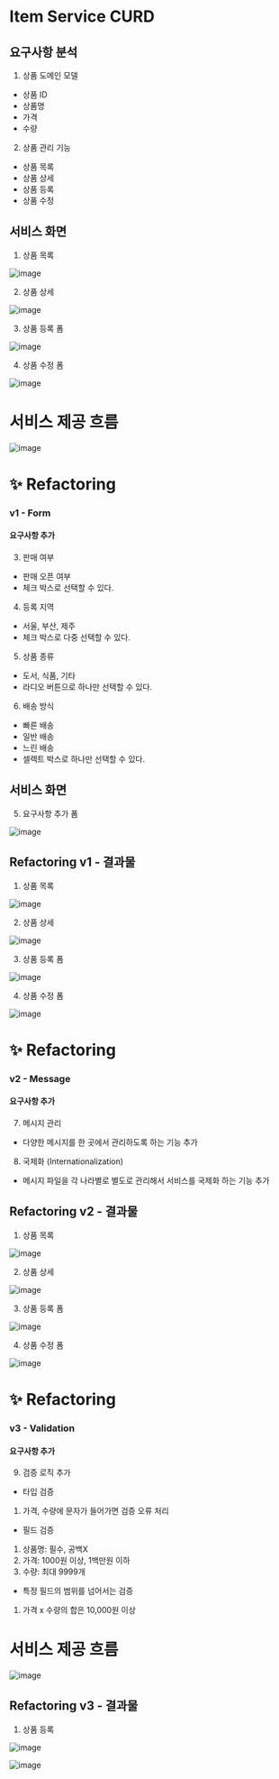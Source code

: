 # Item Service CURD 

## 요구사항 분석

1. 상품 도메인 모델
  * 상품 ID
  * 상품명
  * 가격
  * 수량

2. 상품 관리 기능
  * 상품 목록
  * 상품 상세
  * 상품 등록
  * 상품 수정
 
## 서비스 화면

1. 상품 목록

![image](https://user-images.githubusercontent.com/52366841/156705095-dce9452e-d900-4433-ab89-8484184ea882.png)


2. 상품 상세

![image](https://user-images.githubusercontent.com/52366841/156705154-555e549f-a437-4807-ab86-cc6437667a2f.png)


3. 상품 등록 폼

![image](https://user-images.githubusercontent.com/52366841/156705229-bee5760b-8742-40b1-9fe1-7a4712cc7dd1.png)


4. 상품 수정 폼

![image](https://user-images.githubusercontent.com/52366841/156705273-77900fbb-f2a2-4a45-bda3-5bd3ee3b7852.png)


# 서비스 제공 흐름

![image](https://user-images.githubusercontent.com/52366841/156705327-c63fc971-1f8e-4d6e-bdde-73127332172e.png)


# ✨ Refactoring

### v1 - Form

#### 요구사항 추가

3. 판매 여부
  * 판매 오픈 여부
  * 체크 박스로 선택할 수 있다.

4. 등록 지역
  * 서울, 부산, 제주
  * 체크 박스로 다중 선택할 수 있다.

5. 상품 종류
  * 도서, 식품, 기타
  * 라디오 버튼으로 하나만 선택할 수 있다.

6. 배송 방식
  * 빠른 배송
  * 일반 배송
  * 느린 배송
  * 셀렉트 박스로 하나만 선택할 수 있다.

## 서비스 화면

5. 요구사항 추가 폼

![image](https://user-images.githubusercontent.com/52366841/157388217-c5fa282e-57d4-4b74-bcdd-cb8212ca99a6.png)


## Refactoring v1 - 결과물

1. 상품 목록

![image](https://user-images.githubusercontent.com/52366841/157588809-be02026f-eb12-483d-bc3d-ad2547615600.png)

2. 상품 상세

![image](https://user-images.githubusercontent.com/52366841/157588903-293a82ff-3b4e-443e-b4cb-339e544ec5e9.png)


3. 상품 등록 폼

![image](https://user-images.githubusercontent.com/52366841/157588873-c173c418-e025-47f9-ae96-3e91df95697c.png)


4. 상품 수정 폼

![image](https://user-images.githubusercontent.com/52366841/157588931-ada68502-4c78-477f-a9a4-cc33a098b2e4.png)


# ✨ Refactoring

### v2 - Message

#### 요구사항 추가

7. 메시지 관리
  * 다양한 메시지를 한 곳에서 관리하도록 하는 기능 추가

8. 국제화 (Internationalization)
  * 메시지 파일을 각 나라별로 별도로 관리해서 서비스를 국제화 하는 기능 추가


## Refactoring v2 - 결과물

1. 상품 목록

![image](https://user-images.githubusercontent.com/52366841/158136174-1f075f8a-a7ec-4dca-acb7-720ddc36b238.png)

2. 상품 상세

![image](https://user-images.githubusercontent.com/52366841/158136090-f5322cfc-cb79-4493-b5db-de96dd849e0c.png)


3. 상품 등록 폼

![image](https://user-images.githubusercontent.com/52366841/158136234-9795eb41-80fd-4d64-8169-161aa20c77cb.png)


4. 상품 수정 폼

![image](https://user-images.githubusercontent.com/52366841/158136301-4747d1a8-aaf4-4b92-ad6b-131c6673f35f.png)


# ✨ Refactoring

### v3 - Validation

#### 요구사항 추가

9. 검증 로직 추가
  * 타입 검증
   1. 가격, 수량에 문자가 들어가면 검증 오류 처리
  * 필드 검증
   1. 상품명: 필수, 공백X
   2. 가격: 1000원 이상, 1백만원 이하
   3. 수량: 최대 9999개
  * 특정 필드의 범위를 넘어서는 검증
   1. 가격 x 수량의 합은 10,000원 이상


# 서비스 제공 흐름
![image](https://user-images.githubusercontent.com/52366841/158320006-13399650-d558-450b-9379-86205a2cb9fc.png)


## Refactoring v3 - 결과물

1. 상품 등록

![image](https://user-images.githubusercontent.com/52366841/158320280-7a8d1837-1831-46e1-9560-eed8d4155245.png)

![image](https://user-images.githubusercontent.com/52366841/158320314-9f807476-3b8c-4a4a-bd8a-b1ed1d0ee078.png)




